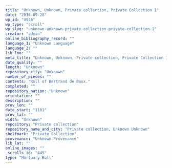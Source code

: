 ```yaml
---
title: "Unknown, Unknown, Private collection, Private Collection 1"
date: "2016-09-28"
wp_id: "4936"
wp_type: "scroll"
wp_slug: "unknown-unknown-private-collection-private-collection-1"
creator: "admin"
online_bibliography_record: ""
language_1: "Unknown Language"
language_2: ""
lib_lon: ""
meta_title: "Unknown, Unknown, Private collection, Private Collection 1"
date_quality: ""
length: "Unknown"
repository_city: "Unknown"
number_of_pieces: ""
contents: "Roll of Bertrand de Baux."
completed: ""
repository_nation: "Unknown"
orientation: ""
description: ""
prov_lon: ""
date_start: "1181"
prov_lat: ""
width: "Unknown"
repository: "Private collection"
repository_name_and_city: "Private collection, Unknown Unknown"
shelfmark: "Private Collection"
provenance: "Unknown Provenance"
lib_lat: ""
online_images: ""
_scrolls_id: "445"
type: "Mortuary Roll"
---
```



